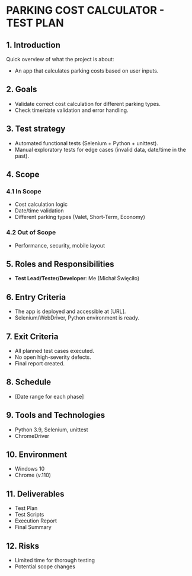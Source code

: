# PARKING COST CALCULATOR - TEST PLAN

## 1. Introduction
Quick overview of what the project is about: 
- An app that calculates parking costs based on user inputs.

## 2. Goals
- Validate correct cost calculation for different parking types.
- Check time/date validation and error handling.

## 3. Test strategy
- Automated functional tests (Selenium + Python + unittest).
- Manual exploratory tests for edge cases (invalid data, date/time in the past).

## 4. Scope
### 4.1 In Scope
- Cost calculation logic
- Date/time validation
- Different parking types (Valet, Short-Term, Economy)

### 4.2 Out of Scope
- Performance, security, mobile layout

## 5. Roles and Responsibilities
- **Test Lead/Tester/Developer**: Me (Michał Święciło)

## 6. Entry Criteria
- The app is deployed and accessible at [URL].
- Selenium/WebDriver, Python environment is ready.

## 7. Exit Criteria
- All planned test cases executed.
- No open high-severity defects.
- Final report created.

## 8. Schedule
- [Date range for each phase]

## 9. Tools and Technologies
- Python 3.9, Selenium, unittest
- ChromeDriver

## 10. Environment
- Windows 10
- Chrome (v.110)

## 11. Deliverables
- Test Plan
- Test Scripts
- Execution Report
- Final Summary

## 12. Risks
- Limited time for thorough testing
- Potential scope changes
